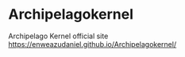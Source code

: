 # Archipelagokernel
Archipelago Kernel official site  https://enweazudaniel.github.io/Archipelagokernel/

